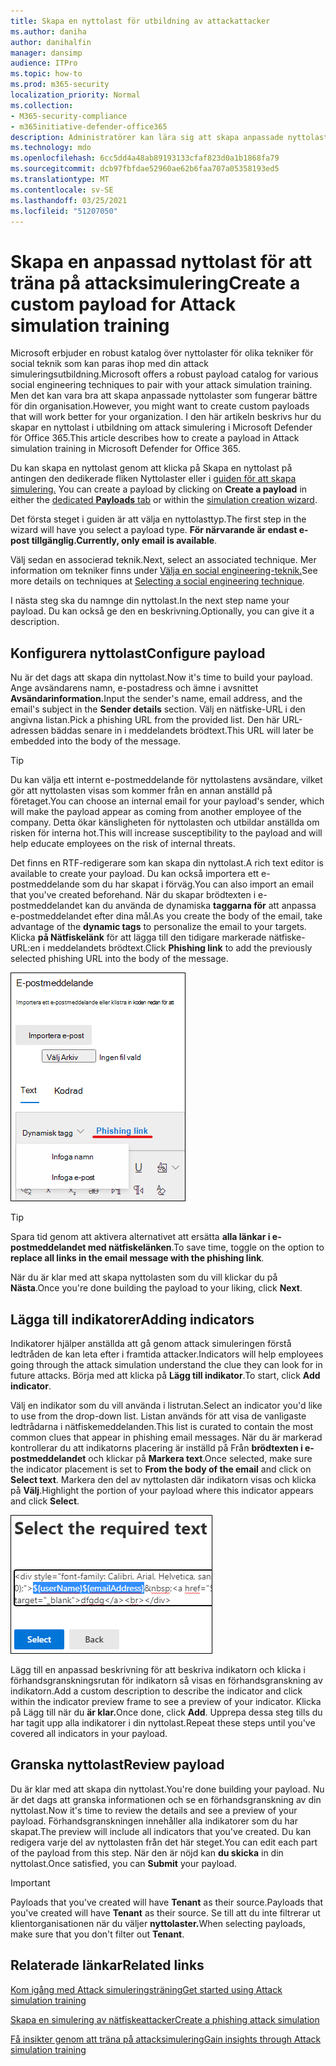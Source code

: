 ```yaml
---
title: Skapa en nyttolast för utbildning av attackattacker
ms.author: daniha
author: danihalfin
manager: dansimp
audience: ITPro
ms.topic: how-to
ms.prod: m365-security
localization_priority: Normal
ms.collection:
- M365-security-compliance
- m365initiative-defender-office365
description: Administratörer kan lära sig att skapa anpassade nyttolaster för utbildning av attackattacker i Microsoft Defender för Office 365.
ms.technology: mdo
ms.openlocfilehash: 6cc5dd4a48ab89193133cfaf823d0a1b1868fa79
ms.sourcegitcommit: dcb97fbfdae52960ae62b6faa707a05358193ed5
ms.translationtype: MT
ms.contentlocale: sv-SE
ms.lasthandoff: 03/25/2021
ms.locfileid: "51207050"
---
```

# <a name="create-a-custom-payload-for-attack-simulation-training"></a><span data-ttu-id="ba4f8-103">Skapa en anpassad nyttolast för att träna på attacksimulering</span><span class="sxs-lookup"><span data-stu-id="ba4f8-103">Create a custom payload for Attack simulation training</span></span>

<span data-ttu-id="ba4f8-104">Microsoft erbjuder en robust katalog över nyttolaster för olika tekniker för social teknik som kan paras ihop med din attack simuleringsutbildning.</span><span class="sxs-lookup"><span data-stu-id="ba4f8-104">Microsoft offers a robust payload catalog for various social engineering techniques to pair with your attack simulation training.</span></span> <span data-ttu-id="ba4f8-105">Men det kan vara bra att skapa anpassade nyttolaster som fungerar bättre för din organisation.</span><span class="sxs-lookup"><span data-stu-id="ba4f8-105">However, you might want to create custom payloads that will work better for your organization.</span></span> <span data-ttu-id="ba4f8-106">I den här artikeln beskrivs hur du skapar en nyttolast i utbildning om attack simulering i Microsoft Defender för Office 365.</span><span class="sxs-lookup"><span data-stu-id="ba4f8-106">This article describes how to create a payload in Attack simulation training in Microsoft Defender for Office 365.</span></span>

<span data-ttu-id="ba4f8-107">Du kan skapa en nyttolast genom att klicka på Skapa en nyttolast på antingen den dedikerade fliken Nyttolaster eller i [guiden för att skapa simulering.](attack-simulation-training.md#selecting-a-payload) [  ](https://security.microsoft.com/attacksimulator?viewid=payload) </span><span class="sxs-lookup"><span data-stu-id="ba4f8-107">You can create a payload by clicking on **Create a payload** in either the [dedicated **Payloads** tab](https://security.microsoft.com/attacksimulator?viewid=payload) or within the [simulation creation wizard](attack-simulation-training.md#selecting-a-payload).</span></span>

<span data-ttu-id="ba4f8-108">Det första steget i guiden är att välja en nyttolasttyp.</span><span class="sxs-lookup"><span data-stu-id="ba4f8-108">The first step in the wizard will have you select a payload type.</span></span> <span data-ttu-id="ba4f8-109">**För närvarande är endast e-post tillgänglig.**</span><span class="sxs-lookup"><span data-stu-id="ba4f8-109">**Currently, only email is available**.</span></span>

<span data-ttu-id="ba4f8-110">Välj sedan en associerad teknik.</span><span class="sxs-lookup"><span data-stu-id="ba4f8-110">Next, select an associated technique.</span></span> <span data-ttu-id="ba4f8-111">Mer information om tekniker finns under [Välja en social engineering-teknik.](attack-simulation-training.md#selecting-a-social-engineering-technique)</span><span class="sxs-lookup"><span data-stu-id="ba4f8-111">See more details on techniques at [Selecting a social engineering technique](attack-simulation-training.md#selecting-a-social-engineering-technique).</span></span>

<span data-ttu-id="ba4f8-112">I nästa steg ska du namnge din nyttolast.</span><span class="sxs-lookup"><span data-stu-id="ba4f8-112">In the next step name your payload.</span></span> <span data-ttu-id="ba4f8-113">Du kan också ge den en beskrivning.</span><span class="sxs-lookup"><span data-stu-id="ba4f8-113">Optionally, you can give it a description.</span></span>

## <a name="configure-payload"></a><span data-ttu-id="ba4f8-114">Konfigurera nyttolast</span><span class="sxs-lookup"><span data-stu-id="ba4f8-114">Configure payload</span></span>

<span data-ttu-id="ba4f8-115">Nu är det dags att skapa din nyttolast.</span><span class="sxs-lookup"><span data-stu-id="ba4f8-115">Now it's time to build your payload.</span></span> <span data-ttu-id="ba4f8-116">Ange avsändarens namn, e-postadress och ämne i avsnittet **Avsändarinformation.**</span><span class="sxs-lookup"><span data-stu-id="ba4f8-116">Input the sender's name, email address, and the email's subject in the **Sender details** section.</span></span> <span data-ttu-id="ba4f8-117">Välj en nätfiske-URL i den angivna listan.</span><span class="sxs-lookup"><span data-stu-id="ba4f8-117">Pick a phishing URL from the provided list.</span></span> <span data-ttu-id="ba4f8-118">Den här URL-adressen bäddas senare in i meddelandets brödtext.</span><span class="sxs-lookup"><span data-stu-id="ba4f8-118">This URL will later be embedded into the body of the message.</span></span>

> [!TIP]
> <span data-ttu-id="ba4f8-119">Du kan välja ett internt e-postmeddelande för nyttolastens avsändare, vilket gör att nyttolasten visas som kommer från en annan anställd på företaget.</span><span class="sxs-lookup"><span data-stu-id="ba4f8-119">You can choose an internal email for your payload's sender, which will make the payload appear as coming from another employee of the company.</span></span> <span data-ttu-id="ba4f8-120">Detta ökar känsligheten för nyttolasten och utbildar anställda om risken för interna hot.</span><span class="sxs-lookup"><span data-stu-id="ba4f8-120">This will increase susceptibility to the payload and will help educate employees on the risk of internal threats.</span></span>

<span data-ttu-id="ba4f8-121">Det finns en RTF-redigerare som kan skapa din nyttolast.</span><span class="sxs-lookup"><span data-stu-id="ba4f8-121">A rich text editor is available to create your payload.</span></span> <span data-ttu-id="ba4f8-122">Du kan också importera ett e-postmeddelande som du har skapat i förväg.</span><span class="sxs-lookup"><span data-stu-id="ba4f8-122">You can also import an email that you've created beforehand.</span></span> <span data-ttu-id="ba4f8-123">När du skapar brödtexten i e-postmeddelandet kan du använda de dynamiska **taggarna för** att anpassa e-postmeddelandet efter dina mål.</span><span class="sxs-lookup"><span data-stu-id="ba4f8-123">As you create the body of the email, take advantage of the **dynamic tags** to personalize the email to your targets.</span></span> <span data-ttu-id="ba4f8-124">Klicka **på Nätfiskelänk** för att lägga till den tidigare markerade nätfiske-URL:en i meddelandets brödtext.</span><span class="sxs-lookup"><span data-stu-id="ba4f8-124">Click **Phishing link** to add the previously selected phishing URL into the body of the message.</span></span>

![Nätfiskelänk och dynamiska taggar markerade i skapa nyttolast för Microsoft Defender för Office 365](../../media/attack-sim-preview-payload-email-body.png)

> [!TIP]
> <span data-ttu-id="ba4f8-126">Spara tid genom att aktivera alternativet att ersätta **alla länkar i e-postmeddelandet med nätfiskelänken**.</span><span class="sxs-lookup"><span data-stu-id="ba4f8-126">To save time, toggle on the option to **replace all links in the email message with the phishing link**.</span></span>

<span data-ttu-id="ba4f8-127">När du är klar med att skapa nyttolasten som du vill klickar du på **Nästa**.</span><span class="sxs-lookup"><span data-stu-id="ba4f8-127">Once you're done building the payload to your liking, click **Next**.</span></span>

## <a name="adding-indicators"></a><span data-ttu-id="ba4f8-128">Lägga till indikatorer</span><span class="sxs-lookup"><span data-stu-id="ba4f8-128">Adding indicators</span></span>

<span data-ttu-id="ba4f8-129">Indikatorer hjälper anställda att gå genom attack simuleringen förstå ledtråden de kan leta efter i framtida attacker.</span><span class="sxs-lookup"><span data-stu-id="ba4f8-129">Indicators will help employees going through the attack simulation understand the clue they can look for in future attacks.</span></span> <span data-ttu-id="ba4f8-130">Börja med att klicka på **Lägg till indikator**.</span><span class="sxs-lookup"><span data-stu-id="ba4f8-130">To start, click **Add indicator**.</span></span>

<span data-ttu-id="ba4f8-131">Välj en indikator som du vill använda i listrutan.</span><span class="sxs-lookup"><span data-stu-id="ba4f8-131">Select an indicator you'd like to use from the drop-down list.</span></span> <span data-ttu-id="ba4f8-132">Listan används för att visa de vanligaste ledtrådarna i nätfiskemeddelanden.</span><span class="sxs-lookup"><span data-stu-id="ba4f8-132">This list is curated to contain the most common clues that appear in phishing email messages.</span></span> <span data-ttu-id="ba4f8-133">När du är markerad kontrollerar du att indikatorns placering är inställd på Från **brödtexten i e-postmeddelandet** och klickar på **Markera text**.</span><span class="sxs-lookup"><span data-stu-id="ba4f8-133">Once selected, make sure the indicator placement is set to **From the body of the email** and click on **Select text**.</span></span> <span data-ttu-id="ba4f8-134">Markera den del av nyttolasten där indikatorn visas och klicka på **Välj**.</span><span class="sxs-lookup"><span data-stu-id="ba4f8-134">Highlight the portion of your payload where this indicator appears and click **Select**.</span></span>

![Markerad text i meddelandets brödtext som ska läggas till i en indikator i simuleringsutbildning för attack](../../media/attack-sim-preview-select-text.png)

<span data-ttu-id="ba4f8-136">Lägg till en anpassad beskrivning för att beskriva indikatorn och klicka i förhandsgranskningsrutan för indikatorn så visas en förhandsgranskning av indikatorn.</span><span class="sxs-lookup"><span data-stu-id="ba4f8-136">Add a custom description to describe the indicator and click within the indicator preview frame to see a preview of your indicator.</span></span> <span data-ttu-id="ba4f8-137">Klicka på Lägg till när du **är klar.**</span><span class="sxs-lookup"><span data-stu-id="ba4f8-137">Once done, click **Add**.</span></span> <span data-ttu-id="ba4f8-138">Upprepa dessa steg tills du har tagit upp alla indikatorer i din nyttolast.</span><span class="sxs-lookup"><span data-stu-id="ba4f8-138">Repeat these steps until you've covered all indicators in your payload.</span></span>

## <a name="review-payload"></a><span data-ttu-id="ba4f8-139">Granska nyttolast</span><span class="sxs-lookup"><span data-stu-id="ba4f8-139">Review payload</span></span>

<span data-ttu-id="ba4f8-140">Du är klar med att skapa din nyttolast.</span><span class="sxs-lookup"><span data-stu-id="ba4f8-140">You're done building your payload.</span></span> <span data-ttu-id="ba4f8-141">Nu är det dags att granska informationen och se en förhandsgranskning av din nyttolast.</span><span class="sxs-lookup"><span data-stu-id="ba4f8-141">Now it's time to review the details and see a preview of your payload.</span></span> <span data-ttu-id="ba4f8-142">Förhandsgranskningen innehåller alla indikatorer som du har skapat.</span><span class="sxs-lookup"><span data-stu-id="ba4f8-142">The preview will include all indicators that you've created.</span></span> <span data-ttu-id="ba4f8-143">Du kan redigera varje del av nyttolasten från det här steget.</span><span class="sxs-lookup"><span data-stu-id="ba4f8-143">You can edit each part of the payload from this step.</span></span> <span data-ttu-id="ba4f8-144">När den är nöjd kan **du skicka** in din nyttolast.</span><span class="sxs-lookup"><span data-stu-id="ba4f8-144">Once satisfied, you can **Submit** your payload.</span></span>

> [!IMPORTANT]
> <span data-ttu-id="ba4f8-145">Payloads that you've created will have **Tenant** as their source.</span><span class="sxs-lookup"><span data-stu-id="ba4f8-145">Payloads that you've created will have **Tenant** as their source.</span></span> <span data-ttu-id="ba4f8-146">Se till att du inte filtrerar ut klientorganisationen när du väljer **nyttolaster.**</span><span class="sxs-lookup"><span data-stu-id="ba4f8-146">When selecting payloads, make sure that you don't filter out **Tenant**.</span></span>

## <a name="related-links"></a><span data-ttu-id="ba4f8-147">Relaterade länkar</span><span class="sxs-lookup"><span data-stu-id="ba4f8-147">Related links</span></span>

[<span data-ttu-id="ba4f8-148">Kom igång med Attack simuleringsträning</span><span class="sxs-lookup"><span data-stu-id="ba4f8-148">Get started using Attack simulation training</span></span>](attack-simulation-training-get-started.md)

[<span data-ttu-id="ba4f8-149">Skapa en simulering av nätfiskeattacker</span><span class="sxs-lookup"><span data-stu-id="ba4f8-149">Create a phishing attack simulation</span></span>](attack-simulation-training.md)

[<span data-ttu-id="ba4f8-150">Få insikter genom att träna på attacksimulering</span><span class="sxs-lookup"><span data-stu-id="ba4f8-150">Gain insights through Attack simulation training</span></span>](attack-simulation-training-insights.md)
